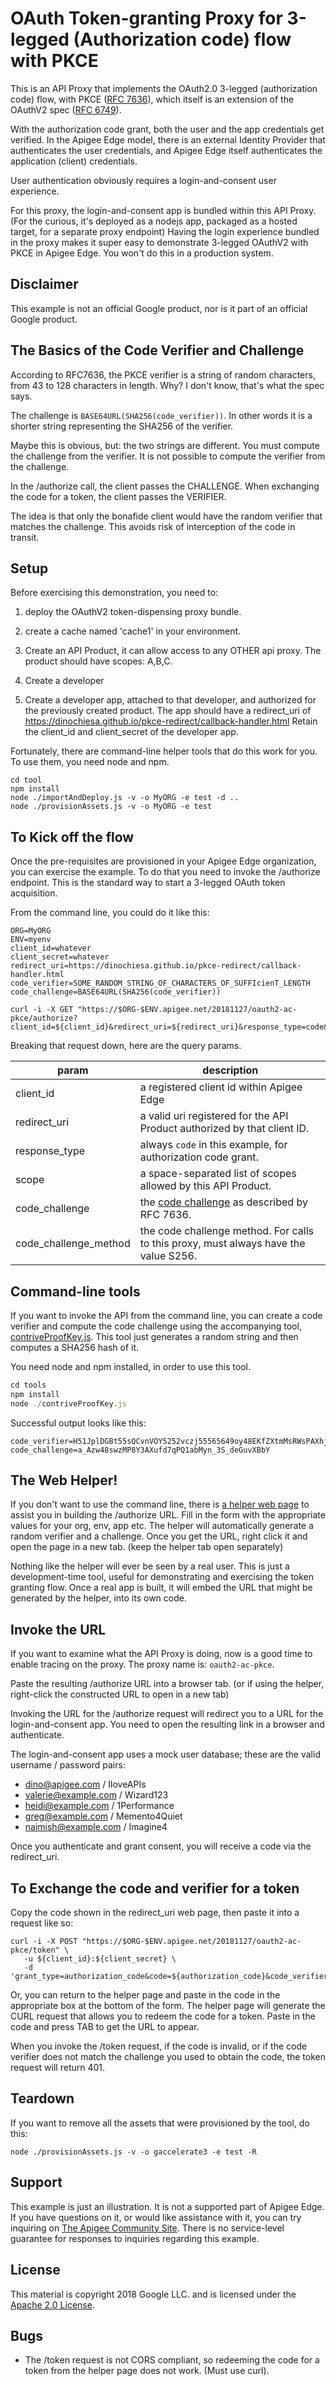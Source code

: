 # OAuth Token-granting Proxy for 3-legged (Authorization code) flow with PKCE

This is an API Proxy that implements the OAuth2.0 3-legged (authorization code)
flow, with PKCE ([RFC 7636](https://tools.ietf.org/html/rfc7636)), which itself is an extension of the OAuthV2 spec ([RFC 6749](https://tools.ietf.org/html/rfc6749)).

With the authorization code grant, both the user and the app credentials get
verified. In the Apigee Edge model, there is an external Identity Provider that
authenticates the user credentials, and Apigee Edge itself authenticates the
application (client) credentials.

User authentication obviously requires a login-and-consent user experience.

For this proxy, the login-and-consent app is bundled within this API Proxy. (For
the curious, it's deployed as a nodejs app, packaged as a hosted target, for a
separate proxy endpoint) Having the login experience bundled in the proxy makes
it super easy to demonstrate 3-legged OAuthV2 with PKCE in Apigee Edge. You
won't do this in a production system.


## Disclaimer

This example is not an official Google product, nor is it part of an official Google product.



## The Basics of the Code Verifier and Challenge

According to RFC7636, the PKCE verifier is a string of random characters, from
43 to 128 characters in length.  Why? I don't know, that's what the spec says.

The challenge is `BASE64URL(SHA256(code_verifier))`.
In other words it is a shorter string representing the SHA256 of the verifier.

Maybe this is obvious, but: the two strings are different. You must compute the
challenge from the verifier. It is not possible to compute the verifier from the
challenge.

In the /authorize call, the client passes the CHALLENGE.
When exchanging the code for a token, the client passes the VERIFIER.

The idea is that only the bonafide client would have the random verifier that
matches the challenge. This avoids risk of interception of the code in transit.


## Setup

Before exercising this demonstration, you need to:

1. deploy the OAuthV2 token-dispensing proxy bundle.

2. create a cache named 'cache1' in your environment.

3. Create an API Product, it can allow access to any OTHER api proxy.  The product should have scopes: A,B,C.

4. Create a developer

5. Create a developer app, attached to that developer, and authorized for the previously created product. 
   The app should have a redirect_uri of https://dinochiesa.github.io/pkce-redirect/callback-handler.html
   Retain the client_id and client_secret of the developer app.


Fortunately, there are command-line helper tools that do this work for you. To use them, you need node and npm.

```
cd tool
npm install
node ./importAndDeploy.js -v -o MyORG -e test -d ..
node ./provisionAssets.js -v -o MyORG -e test
```


## To Kick off the flow

Once the pre-requisites are provisioned in your Apigee Edge organization, you can exercise the example. To do that you need to invoke the /authorize endpoint. This is the standard way to start a 3-legged OAuth token acquisition.

From the command line, you could do it like this: 

```
ORG=MyORG
ENV=myenv
client_id=whatever
client_secret=whatever
redirect_uri=https://dinochiesa.github.io/pkce-redirect/callback-handler.html
code_verifier=SOME_RANDOM_STRING_OF_CHARACTERS_OF_SUFFIcienT_LENGTH
code_challenge=BASE64URL(SHA256(code_verifier))

curl -i -X GET "https://$ORG-$ENV.apigee.net/20181127/oauth2-ac-pkce/authorize?client_id=${client_id}&redirect_uri=${redirect_uri}&response_type=code&scope=A&code_challenge=${code_challenge}code_challenge_method=S256"
```

Breaking that request down, here are the query params.

| param                 | description                                                              |
| --------------------- | ------------------------------------------------------------------------ |
| client_id             | a registered client id within Apigee Edge                                |
| redirect_uri          | a valid uri registered for the API Product authorized by that client ID. |
| response_type         | always `code` in this example, for authorization code grant.             |
| scope                 | a space-separated list of scopes allowed by this API Product.            |
| code_challenge        | the [code challenge](https://tools.ietf.org/html/rfc7636#section-4.1) as described by RFC 7636. |
| code_challenge_method | the code challenge method. For calls to this proxy, must always have the value S256.            |

## Command-line tools

If you want to invoke the API from the command line, you can create a code
verifier and compute the code challenge using the accompanying tool,
[contriveProofKey.js](./tools/contriveProofKey.js).  This tool just generates a
random string and then computes a SHA256 hash of it.

You need node and npm installed, in order to use this tool.

```js
cd tools
npm install
node ./contriveProofKey.js
```

Successful output looks like this:

```
code_verifier=H51JplDGBt55sQCvnVOY5252vczj55565649oy48EKfZXtmMsRWsPAXhjUpeVltQpZ4950bR50UTJHPpfgVEuqOWsccNL49io54hh54a52u52oGyFH55xGY55xFaQ55kYMz4855
code_challenge=a_Azw48swzMP8Y3AXufd7qPQ1abMyn_3S_deGuvXBbY
```


## The Web Helper!

If you don't want to use the command line, there is [a helper web
page](https://dinochiesa.github.io/pkce-redirect/pkce-link-builder.html) to
assist you in building the /authorize URL.  Fill in the form with the
appropriate values for your org, env, app etc.  The helper will automatically
generate a random verifier and a challenge.  Once you get the URL, right click
it and open the page in a new tab. (keep the helper tab open separately)

Nothing like the helper will ever be seen by a real user. This is just a
development-time tool, useful for demonstrating and exercising the token
granting flow. Once a real app is built, it will embed the URL that might be
generated by the helper, into its own code.


## Invoke the URL

If you want to examine what the API Proxy is doing, now is a good time to enable tracing on the proxy.  The proxy name is:
`oauth2-ac-pkce`.

Paste the resulting /authorize URL into a browser tab. (or if using the helper, right-click the constructed URL to open in a new tab)

Invoking the URL for the /authorize request will redirect you to a URL for the login-and-consent app.  You need to open the resulting link in a browser and authenticate.

The login-and-consent app uses a mock user database; these are the valid username / password pairs:
* dino@apigee.com / IloveAPIs
* valerie@example.com / Wizard123
* heidi@example.com / 1Performance
* greg@example.com / Memento4Quiet
* naimish@example.com / Imagine4


Once you authenticate and grant consent, you will receive a code via the redirect_uri.


## To Exchange the code and verifier for a token

Copy the code shown in the redirect_uri web page, then paste it into a request like so:

```
curl -i -X POST "https://$ORG-$ENV.apigee.net/20181127/oauth2-ac-pkce/token" \
   -u ${client_id}:${client_secret} \
   -d 'grant_type=authorization_code&code=${authorization_code}&code_verifier=XXXX'
```

Or, you can return to the helper page and paste in the code in the appropriate
box at the bottom of the form. The helper page will generate the CURL request
that allows you to redeem the code for a token. Paste in the code and press TAB
to get the URL to appear.

When you invoke the /token request, if the code is invalid, or if the code
verifier does not match the challenge you used to obtain the code, the token
request will return 401.

## Teardown

If you want to remove all the assets that were provisioned by the tool, do this:

```
node ./provisionAssets.js -v -o gaccelerate3 -e test -R

```


## Support

This example is just an illustration. It is not a supported part of Apigee Edge.
If you have questions on it, or would like assistance with it, you can try
inquiring on [The Apigee Community Site](https://community.apigee.com).  There
is no service-level guarantee for responses to inquiries regarding this example.


## License

This material is copyright 2018 Google LLC.
and is licensed under the [Apache 2.0 License](LICENSE).


## Bugs

* The /token request is not CORS compliant, so redeeming the code for a token from the helper page does not work.
  (Must use curl).

